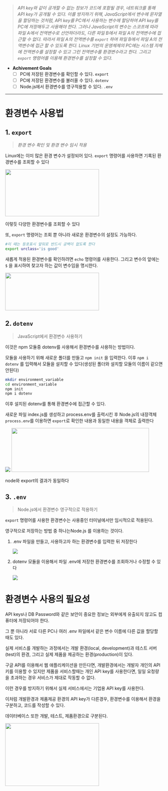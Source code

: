 > *API key와 같이 공개할 수 없는 정보가 코드에 포함될 경우, 네트워크를 통해 API key가 공개될 수 있다. 
이를 방지하기 위해, JavaScript에서 변수에 문자열을 할당하는 것처럼, API key를 PC에서 사용하는 변수에 할당하여 API key를 PC에 저장해두고 사용해야 한다. 
그러나 JavaScript의 변수는 스코프에 따라 파일 A에서 전역변수로 선언하더라도, 다른 파일 B에서 파일 A의 전역변수에 접근할 수 없다.
따라서 파일 A의 전역변수를 `export` 하여 파일 B에서 파일 A의 전역변수에 접근 할 수 있도록 한다.
Linux 기반의 운영체제의 PC에는 시스템 자체에 전역변수를 설정할 수 있고 그런 전역변수를 환경변수라고 한다. 그리고 `export` 명령어를 이용해 환경변수를 설정할 수 있다.*
> 
- **Achivement Goals**
    - [ ]  PC에 저장된 환경변수를 확인할 수 있다. `export`
    - [ ]  PC에 저장된 환경변수를 불러올 수 있다. `dotenv`
    - [ ]  Node.js에서 환경변수를 영구적용할 수 있다. `.env`

---

# 환경변수 사용법

## 1. `export`

> *환경 변수 확인 및 환경 변수 임시 적용*
> 

Linux에는 이미 많은 환경 변수가 설정되어 있다. `export` 명령어를 사용하면 기록된 환경변수를 조회할 수 있다

<img src="https://user-images.githubusercontent.com/87476435/140715507-1565644f-8607-405f-8d4a-a7ce44c4c122.png" width="300" height="150">

이렇듯 다양한 환경변수를 조회할 수 있다

또, `export` 명령어는 조회 뿐 아니라 새로운 환경변수의 설정도 가능하다.

```bash
#이 때는 등호표시 앞뒤로 반드시 공백이 없도록 한다
export urclass='is good'
```

새롭게 적용된 환경변수를 확인하려면 `echo` 명령어를 사용한다. 그리고 변수의 앞에는 `$` 을 표시하여 찾고자 하는 값이 변수임을 명시한다.

<img src="https://user-images.githubusercontent.com/87476435/140715719-4ccb7026-3edc-4f32-becd-32f24b180d7b.png" width="300" height="120">

## 2. `dotenv`

> JavaScript에서 환경변수 사용하기
> 

이것은 npm 모듈중 dotenv를 사용해서 환경변수를 사용하는 방법이다.

모듈을 사용하기 위해 새로운 폴더를 만들고 `npm init` 을 입력한다. 이후 `npm i dotenv` 를 입력해서 모듈을 설치할 수 있다(생성된 폴더와 설치할 모듈의 이름이 같으면 안된다)

```bash
mkdir environment_variable
cd environment_variable
npm init
npm i dotenv
```

이후 설치된 dotenv를 통해 환경변수에 접근할 수 있다.

새로운 파일 index.js를 생성하고 process.env를 출력시킨 후 Node.js의 내장객체 `process.env`를 이용하면 `export`로 확인한 내용과 동일한 내용을 객체로 출력한다

<img src="https://user-images.githubusercontent.com/87476435/140715869-415872c6-573d-4ee4-86ae-f0155a58fe0b.png" width="" height="">

<img src="https://user-images.githubusercontent.com/87476435/140715923-bbf099a0-1a64-4710-a189-b481aaefde13.png" width="440" height="140">

node와 export의 결과가 동일하다

## 3. `.env`

> Node.js에서 환경변수 영구적으로 적용하기
> 

`export` 명령어를 사용한 환경변수는 사용중인 터미널에서만 임시적으로 적용된다.

영구적으로 저장하는 방법 중 하나는Node.js 를 이용하는 것이다.

1. .env 파일을 만들고, 사용하고자 하는 환경변수를 입력한 뒤 저장한다
    
    <img src="https://user-images.githubusercontent.com/87476435/140715985-fd2a128c-641d-45a1-a29a-bba4831588bd.png" width="" height="">
    
2. dotenv 모듈을 이용해서 파일 .env에 저장한 환경변수를 조회하거나 수정할 수 있다
    
    <img src="https://user-images.githubusercontent.com/87476435/140716025-02aaf10c-044f-412c-99a3-b50126b04689.png" width="" height="">
    

# 환경변수 사용의 필요성

API keys나 DB Password와 같은 보안이 중요한 정보는 외부에게 유출되지 않고도 컴퓨터에 저장되어야 한다. 

그 뿐 아니라 서로 다른 PC나 여러 .env 파일에서 같은 변수 이름에 다른 값을 할당할 때도 있다.

실제 서비스를 개발하는 과정에서는 개발 환경(local, development)과 테스트 서버(test)의 환경, 그리고 실제 제품을 제공하는 환경(production)이 있다.

구글 API를 이용해서 웹 애플리케이션을 만든다면, 개발환경에서는 개발자 개인의  API키를 이용할 수 있지만 제품을 서비스할때는 개인 API key를 사용한다면, 일일 요청량을 초과하는 경우 서비스가 제대로 작동할 수 없다.

이런 경우를 방지하기 위해서 실제 서비스에서는 기업용 API key를 사용한다.

이처럼 개발환경과 제품제공 환경의  API key가 다른경우, 환경변수를 이용해서 환경을 구분하고, 코드를 작성할 수 있다.

데이터베이스 또한 개발, 테스트, 제품환경으로 구분된다.

<img src="https://user-images.githubusercontent.com/87476435/140716067-9865e6c4-1341-47b9-b4e0-5d694c323498.png" width="300" height="200">
